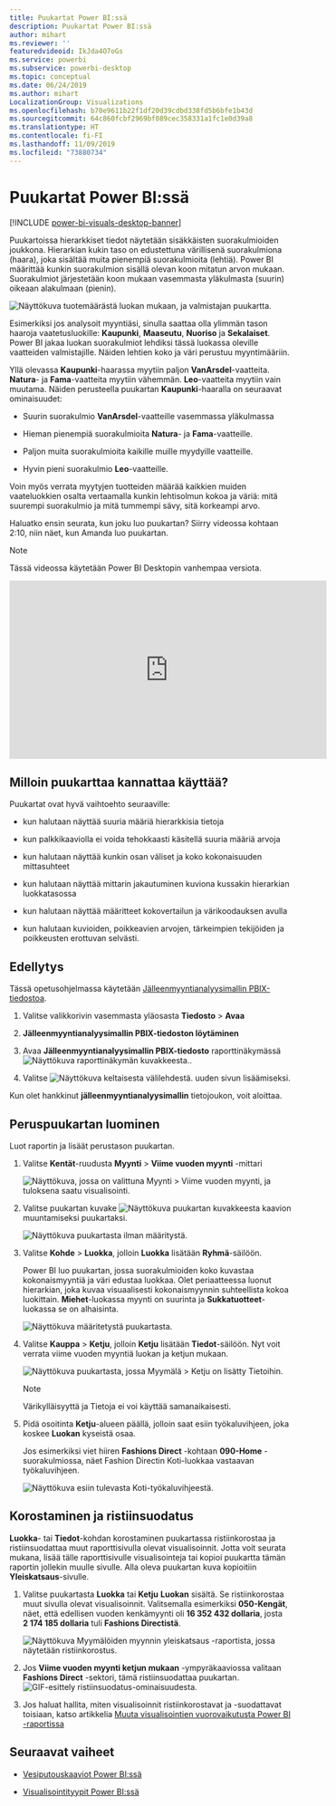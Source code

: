 ```yaml
---
title: Puukartat Power BI:ssä
description: Puukartat Power BI:ssä
author: mihart
ms.reviewer: ''
featuredvideoid: IkJda4O7oGs
ms.service: powerbi
ms.subservice: powerbi-desktop
ms.topic: conceptual
ms.date: 06/24/2019
ms.author: mihart
LocalizationGroup: Visualizations
ms.openlocfilehash: b70e9611b22f1df20d39cdbd338fd5b6bfe1b43d
ms.sourcegitcommit: 64c860fcbf2969bf089cec358331a1fc1e0d39a8
ms.translationtype: HT
ms.contentlocale: fi-FI
ms.lasthandoff: 11/09/2019
ms.locfileid: "73880734"
---
```

# <a name="treemaps-in-power-bi"></a>Puukartat Power BI:ssä

[!INCLUDE [power-bi-visuals-desktop-banner](../includes/power-bi-visuals-desktop-banner.md)]

Puukartoissa hierarkkiset tiedot näytetään sisäkkäisten suorakulmioiden joukkona. Hierarkian kukin taso on edustettuna värillisenä suorakulmiona (haara), joka sisältää muita pienempiä suorakulmioita (lehtiä). Power BI määrittää kunkin suorakulmion sisällä olevan koon mitatun arvon mukaan. Suorakulmiot järjestetään koon mukaan vasemmasta yläkulmasta (suurin) oikeaan alakulmaan (pienin).

![Näyttökuva tuotemäärästä luokan mukaan, ja valmistajan puukartta.](media/power-bi-visualization-treemaps/pbi-nancy-viz-treemap.png)

Esimerkiksi jos analysoit myyntiäsi, sinulla saattaa olla ylimmän tason haaroja vaatetusluokille: **Kaupunki**, **Maaseutu**, **Nuoriso** ja **Sekalaiset**. Power BI jakaa luokan suorakulmiot lehdiksi tässä luokassa oleville vaatteiden valmistajille. Näiden lehtien koko ja väri perustuu myyntimääriin.

Yllä olevassa **Kaupunki**-haarassa myytiin paljon **VanArsdel**-vaatteita. **Natura**- ja **Fama**-vaatteita myytiin vähemmän. **Leo**-vaatteita myytiin vain muutama. Näiden perusteella puukartan **Kaupunki**-haaralla on seuraavat ominaisuudet:

* Suurin suorakulmio **VanArsdel**-vaatteille vasemmassa yläkulmassa

* Hieman pienempiä suorakulmioita **Natura**- ja **Fama**-vaatteille.

* Paljon muita suorakulmioita kaikille muille myydyille vaatteille.

* Hyvin pieni suorakulmio **Leo**-vaatteille.

Voin myös verrata myytyjen tuotteiden määrää kaikkien muiden vaateluokkien osalta vertaamalla kunkin lehtisolmun kokoa ja väriä: mitä suurempi suorakulmio ja mitä tummempi sävy, sitä korkeampi arvo.

Haluatko ensin seurata, kun joku luo puukartan? Siirry videossa kohtaan 2:10, niin näet, kun Amanda luo puukartan.

   > [!NOTE]
   > Tässä videossa käytetään Power BI Desktopin vanhempaa versiota.
   > 
   > 

<iframe width="560" height="315" src="https://www.youtube.com/embed/IkJda4O7oGs" frameborder="0" allowfullscreen></iframe>

## <a name="when-to-use-a-treemap"></a>Milloin puukarttaa kannattaa käyttää?

Puukartat ovat hyvä vaihtoehto seuraaville:

* kun halutaan näyttää suuria määriä hierarkkisia tietoja

* kun palkkikaaviolla ei voida tehokkaasti käsitellä suuria määriä arvoja

* kun halutaan näyttää kunkin osan väliset ja koko kokonaisuuden mittasuhteet

* kun halutaan näyttää mittarin jakautuminen kuviona kussakin hierarkian luokkatasossa

* kun halutaan näyttää määritteet kokovertailun ja värikoodauksen avulla

* kun halutaan kuvioiden, poikkeavien arvojen, tärkeimpien tekijöiden ja poikkeusten erottuvan selvästi.

## <a name="prerequisite"></a>Edellytys

Tässä opetusohjelmassa käytetään [Jälleenmyyntianalyysimallin PBIX-tiedostoa](https://download.microsoft.com/download/9/6/D/96DDC2FF-2568-491D-AAFA-AFDD6F763AE3/Retail%20Analysis%20Sample%20PBIX.pbix).

1. Valitse valikkorivin vasemmasta yläosasta **Tiedosto** > **Avaa**
   
2. **Jälleenmyyntianalyysimallin PBIX-tiedoston löytäminen**

1. Avaa **Jälleenmyyntianalyysimallin PBIX-tiedosto** raporttinäkymässä ![Näyttökuva raporttinäkymän kuvakkeesta.](media/power-bi-visualization-kpi/power-bi-report-view.png).

1. Valitse ![Näyttökuva keltaisesta välilehdestä.](media/power-bi-visualization-kpi/power-bi-yellow-tab.png) uuden sivun lisäämiseksi.


Kun olet hankkinut **jälleenmyyntianalyysimallin** tietojoukon, voit aloittaa.

## <a name="create-a-basic-treemap"></a>Peruspuukartan luominen

Luot raportin ja lisäät perustason puukartan.


1. Valitse **Kentät**-ruudusta **Myynti** > **Viime vuoden myynti** -mittari

   ![Näyttökuva, jossa on valittuna Myynti > Viime vuoden myynti, ja tuloksena saatu visualisointi.](media/power-bi-visualization-treemaps/treemapfirstvalue-new.png)

1. Valitse puukartan kuvake ![Näyttökuva puukartan kuvakkeesta](media/power-bi-visualization-treemaps/power-bi-treemap-icon.png) kaavion muuntamiseksi puukartaksi.

   ![Näyttökuva puukartasta ilman määritystä.](media/power-bi-visualization-treemaps/treemapconvertto-new.png)

1. Valitse **Kohde** > **Luokka**, jolloin **Luokka** lisätään **Ryhmä**-säilöön.

    Power BI luo puukartan, jossa suorakulmioiden koko kuvastaa kokonaismyyntiä ja väri edustaa luokkaa. Olet periaatteessa luonut hierarkian, joka kuvaa visuaalisesti kokonaismyynnin suhteellista kokoa luokittain. **Miehet**-luokassa myynti on suurinta ja **Sukkatuotteet**-luokassa se on alhaisinta.

    ![Näyttökuva määritetystä puukartasta.](media/power-bi-visualization-treemaps/power-bi-complete.png)

1. Valitse **Kauppa** > **Ketju**, jolloin **Ketju** lisätään **Tiedot**-säilöön. Nyt voit verrata viime vuoden myyntiä luokan ja ketjun mukaan.

   ![Näyttökuva puukartasta, jossa Myymälä > Ketju on lisätty Tietoihin.](media/power-bi-visualization-treemaps/power-bi-details.png)

   > [!NOTE]
   > Värikylläisyyttä ja Tietoja ei voi käyttää samanaikaisesti.

1. Pidä osoitinta **Ketju**-alueen päällä, jolloin saat esiin työkaluvihjeen, joka koskee **Luokan** kyseistä osaa.

    Jos esimerkiksi viet hiiren **Fashions Direct** -kohtaan **090-Home** -suorakulmiossa, näet Fashion Directin Koti-luokkaa vastaavan työkaluvihjeen.

   ![Näyttökuva esiin tulevasta Koti-työkaluvihjeestä.](media/power-bi-visualization-treemaps/treemaphoverdetail-new.png)


## <a name="highlighting-and-cross-filtering"></a>Korostaminen ja ristiinsuodatus

**Luokka**- tai **Tiedot**-kohdan korostaminen puukartassa ristiinkorostaa ja ristiinsuodattaa muut raporttisivulla olevat visualisoinnit. Jotta voit seurata mukana, lisää tälle raporttisivulle visualisointeja tai kopioi puukartta tämän raportin jollekin muulle sivulle. Alla oleva puukartan kuva kopioitiin **Yleiskatsaus**-sivulle. 

1. Valitse puukartasta **Luokka** tai **Ketju** **Luokan** sisältä. Se ristiinkorostaa muut sivulla olevat visualisoinnit. Valitsemalla esimerkiksi **050-Kengät**, näet, että edellisen vuoden kenkämyynti oli **16 352 432 dollaria**, josta **2 174 185 dollaria** tuli **Fashions Directistä**.

   ![Näyttökuva Myymälöiden myynnin yleiskatsaus -raportista, jossa näytetään ristiinkorostus.](media/power-bi-visualization-treemaps/treemaphiliting.png)

1. Jos **Viime vuoden myynti ketjun mukaan** -ympyräkaaviossa valitaan **Fashions Direct** -sektori, tämä ristiinsuodattaa puukartan.
   ![GIF-esittely ristiinsuodatus-ominaisuudesta.](media/power-bi-visualization-treemaps/treemapnoowl.gif)

1. Jos haluat hallita, miten visualisoinnit ristiinkorostavat ja -suodattavat toisiaan, katso artikkelia [Muuta visualisointien vuorovaikutusta Power BI -raportissa](../service-reports-visual-interactions.md)

## <a name="next-steps"></a>Seuraavat vaiheet

* [Vesiputouskaaviot Power BI:ssä](power-bi-visualization-waterfall-charts.md)

* [Visualisointityypit Power BI:ssä](power-bi-visualization-types-for-reports-and-q-and-a.md)
